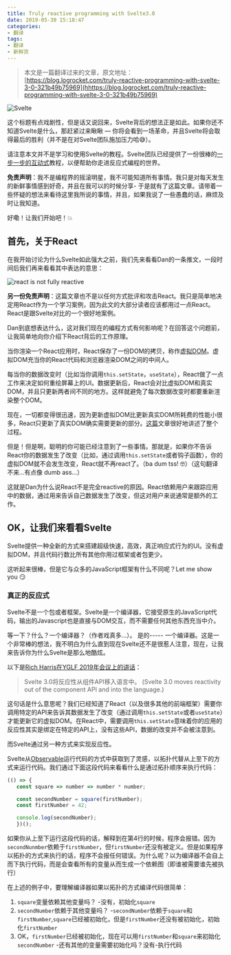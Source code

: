 ```yaml
---
title: Truly reactive programming with Svelte3.0
date: 2019-05-30 15:18:47
categories: 
- 翻译
tags: 
- 翻译
- 新鲜货
---
```


> 本文是一篇翻译过来的文章，原文地址：[https://blog.logrocket.com/truly-reactive-programming-with-svelte-3-0-321b49b75969](hhttps://blog.logrocket.com/truly-reactive-programming-with-svelte-3-0-321b49b75969)

![Svelte](https://cdn-images-1.medium.com/max/1200/1*2hDcp8VSEJk74trofc3JtQ.jpeg)

这个标题有点戏剧性，但是话又说回来，Svelte背后的想法正是如此。如果你还不知道Svelte是什么，那赶紧过来瞅瞅 — 你将会看到一场革命，并且Svelte将会取得最后的胜利（并不是在对Svelte团队施加压力哈:sweat_smile:）。

<!-- more -->

请注意本文并不是学习和使用Svelte的教程。Svelte团队已经提供了一份很棒的[一步一步的互动式](https://svelte.dev/tutorial/basics)教程，以便帮助你走进反应式编程的世界。

**免责声明**：我不是编程界的摇滚明星，我不可能知道所有事情。我只是对每天发生的新鲜事情感到好奇，并且在我可以的时候分享- 于是就有了这篇文章。请带着一些怀疑的想法来看待这里我所说的事情，并且，如果我说了一些愚蠢的话，麻烦及时让我知道。

好嘞！让我们开始吧！:boom:

## 首先，关于React
在我开始讨论为什么Svelte如此强大之前，我们先来看看Dan的一条推文，一段时间后我们再来看看其中表达的意思：
<!-- todo 这里需要加一张推文图片 -->
![react is not fully reactive](http://pryb8y3zu.bkt.clouddn.com/react-is-not-fully-reactive.png)

**另一份免责声明**：这篇文章也不是以任何方式批评和攻击React。我只是简单地决定用React作为一个学习案例，因为此文的大部分读者应该都用过一点React。React是跟Svelte对比的一个很好地案例。

Dan到底想表达什么，这对我们现在的编程方式有何影响呢？在回答这个问题前，让我简单地向你介绍下React背后的工作原理。

当你渲染一个React应用时，React保存了一份DOM的拷贝，称作[虚拟DOM](https://reactjs.org/docs/faq-internals.html)。虚拟DOM充当你的React代码和浏览器渲染DOM之间的中间人。

每当你的数据改变时（比如当你调用`this.setState`，`useState`），React做了一点工作来决定如何重绘屏幕上的UI。数据更新后，React会对比虚拟DOM和真实DOM，并且只更新两者间不同的地方。这样就避免了每次数据改变时都要重新渲染整个DOM。

现在，一切都变得很迅速，因为更新虚拟DOM比更新真实DOM所耗费的性能小很多，React只更新了真实DOM确实需要更新的部分。[这篇](https://medium.com/@gethylgeorge/how-virtual-dom-and-diffing-works-in-react-6fc805f9f84e)文章很好地讲述了整个过程。

但是！但是啊，聪明的你可能已经注意到了一些事情。那就是，如果你不告诉React你的数据发生了改变（比如，通过调用`this.setState`或者钩子函数），你的虚拟DOM就不会发生改变，React就不再react了。（ba dum tss! 🤓）（这句翻译不来...有点像 dumb ass...）

这就是Dan为什么说React不是完全reactive的原因。React依赖用户来跟踪应用中的数据，通过用来告诉自己数据发生了改变，但这对用户来说通常是额外的工作。


## OK，让我们来看看Svelte

Svelte提供一种全新的方式来搭建超级快速，高效，真正响应式行为的UI。没有虚拟DOM，并且代码行数比所有其他你用过框架或者包更少。

这听起来很棒，但是它与众多的JavaScript框架有什么不同呢？Let me show you :smirk:

### 真正的反应式

Svelte不是一个包或者框架。Svelte是一个编译器，它接受原生的JavaScript代码，输出的Javascript也是直接与DOM交互，而不需要任何其他东西充当中介。

等一下？什么？一个编译器？（作者戏真多...）。 是的----- 一个编译器。这是一个非常棒的想法，我不明白为什么直到现在Svelte还不是很惹人注意，现在，让我来告诉你为什么Svelte是那么地酷炫。

以下是[Rich Harris在YGLF 2019年会议上的讲话](https://www.youtube.com/watch?v=AdNJ3fydeao)：

> Svelte 3.0将反应性从组件API移入语言中。
>(Svelte 3.0 moves reactivity out of the component API and into the language.)

这句话是什么意思呢？我们已经知道了React（以及很多其他的前端框架）需要你调用特定的API来告诉其数据发生了改变（通过调用`this.setState`或者`useState`）才能更新它的虚拟DOM。在React中，需要调用`this.setState`意味着你的应用的反应性其实是绑定在特定的API上，没有这些API，数据的改变并不会被注意到。

而Svelte通过另一种方式来实现反应性。

Svelte从[Observable]()运行代码的方式中获取到了灵感，以拓扑代替从上至下的方式来运行代码。我们通过下面这段代码来看看什么是通过拓扑顺序来执行代码：
```javascript
(() => {
   const square => number => number * number;

   const secondNumber = square(firstNumber);
   const firstNumber = 42;

   console.log(secondNumber);
   })();
```

如果你从上至下运行这段代码的话，解释到在第4行的时候，程序会报错。因为`secondNunmber`依赖于`firstNumber`，但`firstNumber`还没有被定义。但是如果程序以拓扑的方式来执行的话，程序不会报任何错误。为什么呢？以为编译器不会自上而下执行代码，而是会查看所有的变量从而生成一个依赖图（即谁被需要谁先被执行）

在上述的例子中，要理解编译器如果以拓扑的方式编译代码很简单：
1. `square`变量依赖其他变量吗？
-没有，初始化`square`
2. `secondNumber`依赖于其他变量吗？
-`secondNumber`依赖于`square`和`firstNumber`,`square`已经被初始化，但是`firstNumber`还没有被初始化，初始化`firstNumber`
3. OK，`firstNumber`已经被初始化，现在可以用`firstNumber`和`square`来初始化`secondNumber`
-还有其他的变量需要初始化吗？没有-执行代码